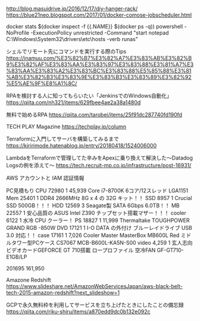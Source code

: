 http://blog.masuidrive.jp/2016/12/17/diy-hanger-rack/
https://blue21neo.blogspot.com/2017/01/docker-comose-jobscheduler.html

docker stats $(docker inspect -f {{.NAME}} $(docker ps -q))
powershell -NoProfile -ExecutionPolicy unrestricted -Command "start notepad C:\Windows\System32\drivers\etc\hosts -verb runas"

シェルでリモート先にコマンドを実行する際のTips
https://inamuu.com/%E3%82%B7%E3%82%A7%E3%83%AB%E3%82%B9%E3%82%AF%E3%83%AA%E3%83%97%E3%83%88%E3%81%A7%E3%83%AA%E3%83%A2%E3%83%BC%E3%83%88%E5%85%88%E3%81%AB%E3%82%B3%E3%83%9E%E3%83%B3%E3%83%89%E3%82%92%E5%AE%9F%E8%A1%8C/

RPAを検討する人に知ってもらいたい「JenkinsでのWindows自動化」
https://qiita.com/nh321/items/629fbee4ae2a38a1480d

無料で始めるRPA
https://qiita.com/tarobei/items/25f91dc287740fd190fd

TECH PLAY Magazine
https://techplay.jp/column

Terraformに入門してサーバを構築してみるまで
https://kiririmode.hatenablog.jp/entry/20180418/1524006000

LambdaをTerraformで管理してた辛みをApexに乗り換えて解決した〜Datadog Logsの例を添えて〜
https://tech.recruit-mp.co.jp/infrastructure/post-16931/

AWS アカウントと IAM 認証情報

PC見積もり
CPU	72980	1	45,939	Core i7-8700K 6コア/12スレッド LGA1151 
Mem	25401	1		DDR4 2666MHz 8G x 4 の 32G キット！！ 
SSD	8957	1		Crucial SSD 500GB！！！
HDD	12569	3		Seagate製 SATA 6Gbps 6.0TB！！
MB	22557	1		安心品質の ASUS Intel Z390 チップセット搭載マザー！！！
cooler	6122	1		水冷 CPU クーラー！
PS	18827	1	11,999	Thermaltake TOUGHPOWER GRAND RGB -850W
DVD	17121	1		I-O DATA の外付け ブルーレイドライブ USB 3.0 対応！！
case	17161	1	7,026	Cooler Master MasterBox MB600L Red ミドルタワー型PCケース CS7067 MCB-B600L-KA5N-S00
video	4,259	1	玄人志向 ビデオカードGEFORCE GT 710搭載 ロープロファイル 空冷FAN GF-GT710-E1GB/LP


201695			161,950	

Amazone Redshift
https://www.slideshare.net/AmazonWebServicesJapan/aws-black-belt-tech-2015-amazon-redshift?next_slideshow=1

GCPで永久無料枠を利用してサービスを立ち上げたときにしたことの備忘録
https://qiita.com/riku-shiru/items/a870edd9dc0b132e092c

